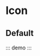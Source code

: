 

# Icon

<script>
import { Icon } from '@swimm/ui';
export default {
  components: { Icon }
}
</script>

## Default

::: demo
<Icon name="github" />
:::
